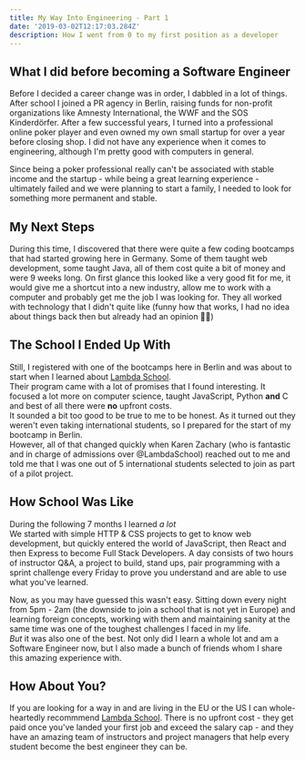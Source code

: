 ```yaml
---
title: My Way Into Engineering - Part 1
date: '2019-03-02T12:17:03.284Z'
description: How I went from 0 to my first position as a developer
---
```


## What I did before becoming a Software Engineer

Before I decided a career change was in order, I dabbled in a lot of things.
After school I joined a PR agency in Berlin, raising funds for non-profit organizations like Amnesty International, the WWF and the SOS Kinderdörfer. After a few successful years, I turned into a professional online poker player and even owned my own small startup for over a year before closing shop.
I did not have any experience when it comes to engineering, although I'm pretty good with computers in general.

Since being a poker professional really can't be associated with stable income and the startup - while being a great learning experience - ultimately failed and we were planning to start a family, I needed to look for something more permanent and stable.

## My Next Steps

During this time, I discovered that there were quite a few coding bootcamps that had started growing here in Germany.
Some of them taught web development, some taught Java, all of them cost quite a bit of money and were 9 weeks long.
On first glance this looked like a very good fit for me, it would give me a shortcut into a new industry, allow me to work with a computer and probably get me the job I was looking for.
They all worked with technology that I didn't quite like (funny how that works, I had no idea about things back then but  already had an opinion 🤷🏼‍)

## The School I Ended Up With

Still, I registered with one of the bootcamps here in Berlin and was about to start when I learned about [Lambda School](https://bit.ly/2C0iMRI). <br>Their program came with a lot of promises that I found interesting.
It focused a lot more on computer science, taught JavaScript, Python **and** C and best of all there were **no** upfront costs.<br> It sounded a bit too good to be true to me to be honest.
As it turned out they weren't even taking international students, so I prepared for the start of my bootcamp in Berlin.<br>
However, all of that changed quickly when Karen Zachary (who is fantastic and in charge of admissions over @LambdaSchool) reached out to me and told me that I was one out of 5 international students selected to join as part of a pilot project.

## How School Was Like

During the following 7 months I learned *a lot*<br>
We started with simple HTTP & CSS projects to get to know web development, but quickly entered the world of JavaScript, then React and then Express to become Full Stack Developers.
A day consists of two hours of instructor Q&A, a project to build, stand ups, pair programming with a sprint challenge every Friday to prove you understand and are able to use what you've learned.<br>

Now, as you may have guessed this wasn't easy.
Sitting down every night from 5pm - 2am (the downside to join a school that is not yet in Europe) and learning foreign concepts, working with them and maintaining sanity at the same time was one of the toughest challenges I faced in my life. <br>
*But* it was also one of the best. Not only did I learn a whole lot and am a Software Engineer now, but I also made a bunch of friends whom I share this amazing experience with.


## How About You?

If you are looking for a way in and are living in the EU or the US I can whole-heartedly recommmend [Lambda School](https://bit.ly/2C0iMRI). There is no upfront cost - they get paid once you've landed your first job and exceed the salary cap - and they have an amazing team of instructors and project managers that help every student become the best engineer they can be.
